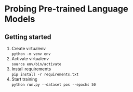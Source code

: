 # Probing Pre-trained Language Models

## Getting started
1. Create virtualenv\
`python -m venv env`
2. Activate virtualenv\
`source env/bin/activate`
3. Install requirements\
`pip install -r requirements.txt`
4. Start training\
`python run.py --dataset pos --epochs 50`
